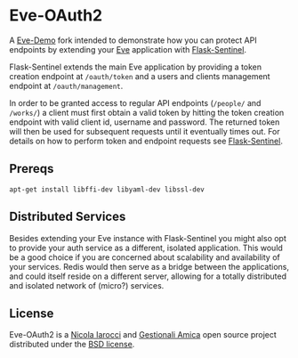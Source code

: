 # Eve-OAuth2

A [Eve-Demo][1] fork intended to demonstrate how you can protect API endpoints
by extending your [Eve][3] application with [Flask-Sentinel][3].

Flask-Sentinel extends the main Eve application by providing a token creation
endpoint at `/oauth/token` and a users and clients management endpoint at
`/oauth/management`.

In order to be granted access to regular API endpoints (`/people/` and
`/works/`) a client must first obtain a valid token by hitting the token
creation endpoint with valid client id, username and password. The returned
token will then be used for subsequent requests until it eventually times out.
For details on how to perform token and endpoint requests see
[Flask-Sentinel][3].

## Prereqs

```
apt-get install libffi-dev libyaml-dev libssl-dev
```

## Distributed Services
Besides extending your Eve instance with Flask-Sentinel you might also opt to
provide your auth service as a different, isolated application. This would be
a good choice if you are concerned about scalability and availability of your
services. Redis would then serve as a bridge between the applications, and
could itself reside on a different server, allowing for a totally distributed
and isolated network of (micro?) services.

## License
Eve-OAuth2 is a [Nicola Iarocci][5] and [Gestionali Amica][6] open source
project distributed under the [BSD license][7].

[1]: https://github.com/nicolaiarocci/eve-demo
[2]: http://python-eve.org
[3]: https://github.com/nicolaiarocci/flask-sentinel
[5]: http://nicolaiarocci.com
[6]: http://gestionaleamica.com
[7]: https://github.com/nicolaiarocci/eve-oauth2/blob/master/LICENSE
